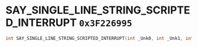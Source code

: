 # SAY_SINGLE_LINE_STRING_SCRIPTED_INTERRUPT `0x3F226995`

```cpp
int SAY_SINGLE_LINE_STRING_SCRIPTED_INTERRUPT(int _Unk0, int _Unk1, int _Unk2, int _Unk3, int _Unk4, int _Unk5, int _Unk6, int _Unk7, int _Unk8, int _Unk9, int _Unk10, int _Unk11, int _Unk12);
```